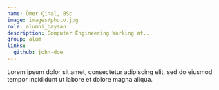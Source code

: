 ```yaml
---
name: Ömer Çinal, BSc
image: images/photo.jpg
role: alumni_baysan
description: Computer Engineering Working at...
group: alum
links:
  github: john-doe
---
```


Lorem ipsum dolor sit amet, consectetur adipiscing elit, sed do eiusmod tempor incididunt ut labore et dolore magna aliqua.
